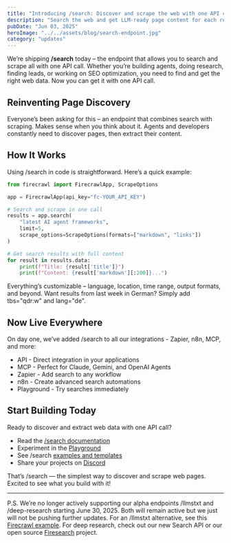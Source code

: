 ```yaml
---
title: "Introducing /search: Discover and scrape the web with one API call"
description: "Search the web and get LLM-ready page content for each result in one simple API call. Perfect for agents, devs, and anyone who needs web data fast."
pubDate: "Jun 03, 2025"
heroImage: "../../assets/blog/search-endpoint.jpg"
category: "updates"
---
```


We’re shipping **/search** today – the endpoint that allows you to search and scrape all with one API call. Whether you’re building agents, doing research, finding leads, or working on SEO optimization, you need to find and get the right web data. Now you can get it with one API call.

## Reinventing Page Discovery

Everyone’s been asking for this – an endpoint that combines search with scraping. Makes sense when you think about it. Agents and developers constantly need to discover pages, then extract their content.

## How It Works

Using /search in code is straightforward. Here’s a quick example:

```python
from firecrawl import FirecrawlApp, ScrapeOptions

app = FirecrawlApp(api_key="fc-YOUR_API_KEY")

# Search and scrape in one call
results = app.search(
    "latest AI agent frameworks",
    limit=5,
    scrape_options=ScrapeOptions(formats=["markdown", "links"])
)

# Get search results with full content
for result in results.data:
    print(f"Title: {result['title']}")
    print(f"Content: {result['markdown'][:200]}...")
```

Everything’s customizable – language, location, time range, output formats, and beyond. Want results from last week in German? Simply add tbs="qdr:w" and lang="de".

## Now Live Everywhere

On day one, we’ve added /search to all our integrations - Zapier, n8n, MCP, and more:

- API - Direct integration in your applications
- MCP - Perfect for Claude, Gemini, and OpenAI Agents
- Zapier - Add search to any workflow
- n8n - Create advanced search automations
- Playground - Try searches immediately

## Start Building Today

Ready to discover and extract web data with one API call?

- Read the [/search documentation](https://docs.firecrawl.dev/features/search)
- Experiment in the [Playground](https://firecrawl.link/search-pg)
- See /search [examples and templates](https://www.firecrawl.dev/templates)
- Share your projects on [Discord](https://discord.com/invite/gSmWdAkdwd)

That’s /search — the simplest way to discover and scrape web pages. Excited to see what you build with it!

---

P.S. We’re no longer actively supporting our alpha endpoints /llmstxt and /deep-research starting June 30, 2025. Both will remain active but we just will not be pushing further updates. For an /llmstxt alternative, see this [Firecrawl example](https://github.com/mendableai/create-llmstxt-py). For deep research, check out our new Search API or our open source [Firesearch](https://github.com/mendableai/firesearch) project.
